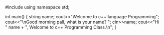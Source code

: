 #include <iostream>
using namespace std;

int main() {
string name;
cout<<"Welcome to c++ language Programming";
cout<<"\nGood morning pall, what is your name? ";
cin>>name;
cout<<"Hi " name + ", Welcome to c++ Programming Class.\n";
}
